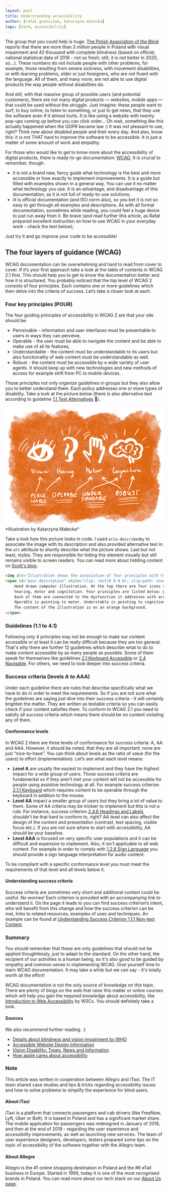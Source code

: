 ```yaml
---
layout: post
title: Understanding accessibility
author: [rafal.guzniczak, katarzyna.malecka]
tags: [tech, accessibility]
---
```


The group that you could help is huge. [The Polish Association of the Blind](https://pzn.org.pl/) reports that there are more 
than 3 million people in Poland with visual impairment and 42 thousand with complete blindness (based on official, national 
statistical data of 2016 - not so fresh; still, it is not better in 2020, so...). These numbers do not include people with other problems, 
for example, those resulting from severe sickness, with movement disabilities, or with learning problems, older or just foreigners,
who are not fluent with the language. All of them, and many more, are not able to use digital products the way people without disabilities do. 

And still, with that massive group of possible users (and potential customers), there are not many digital products — websites, 
mobile apps — that could be used without the struggle. Just imagine: these people want to surf, to buy online, to listen to something, 
or just to get news, that they use the software even if it almost hurts. It is like using a website 
with twenty pop-ups coming up before you can click order... Oh wait, something like this actually happened when the GDPR became law :)
It was not pleasant to use, right? Think now about disabled people and their every day. And also, know this: it is not THAT hard 
to improve the software to be accessible. It is just a matter of some amount of work and empathy.

For those who would like to get to know more about the accessibility of digital products, there is ready-to-go documentation: [WCAG](https://www.w3.org/TR/WCAG21/). 
It is crucial to remember, though:
- it is not a brand new, fancy guide what technology is the best and more accessible or how exactly to implement improvements. 
It is a guide but filled with examples shown in a general way. You can use it no matter what technology you use. 
It is an advantage, and disadvantage of this documentation, as it is not full of ready-to-use solutions;
- iit is official documentation (and ISO norm also), so you bet it is not so easy to get through all examples and descriptions. 
As with all formal documentation, sometimes while reading, you could feel a huge desire to just run away from it. 
Be brave (and read further this article, as Rafał prepared excellent instruction on how to use WCAG in your everyday work - check the text below);

Just try it and go improve your code to be accessible!

## The four layers of guidance (WCAG)

WCAG documentation can be overwhelming and hard to read from cover to cover. If it’s your first approach take a look at the table of contents in WCAG 2.1 first. 
This should help you to get to know the documentation better and how it is structured. You probably noticed that the top level of WCAG 2 
consists of four principles. Each contains one or more guidelines which then delve into the criteria of success. Let’s take a closer look at each.

### Four key principles (POUR)

The four guiding principles of accessibility in WCAG 2 are that your site should be:
- Perceivable - information and user interfaces must be presentable to users in ways they can perceive, 
- Operable - the user must be able to navigate the content and be able to make use of all its features, 
- Understandable - the content must be understandable to its users but also functionality of web content must be understandable as well. 
- Robust - the content must be accessible by a wide variety of user agents. It should keep up with new technologies and new methods 
of access for example shift from PC to mobile devices.

Those principles not only organize guidelines in groups but they also allow you to better understand them. 
Each policy addresses one or more types of disability. Take a look at the picture below (there is also 
alternative text according to guideline [1.1 Text Alternatives](https://www.w3.org/TR/WCAG21/#text-alternatives) 🙂).

<img alt="Illustration shows the association of four principles with types of disabilities" aria-describedby="pour-description" src="/img/articles/2020-01-21-understanding-accessibility/pour.png">
<span id="pour-description" style="clip: rect(0 0 0 0); clip-path: inset(50%); height: 1px; overflow: hidden; position: absolute; white-space: nowrap; width: 1px;">
    Hand drawn computer illustration. At the top there are four icons symbolizing dysfunctions with captions: vision,
    hearing, motor and cognitation. Four principles are listed below: perceivable, operable, understable and robust. 
    Each of them are connected to the dysfunction it addresses with arrows. Perceivable is pointing to vision and hearing. 
    Operable is pointing to motor. Understable is pointing to cognition and robust principle is pointing to motor and cognition disfunction. 
    The content of the illustration is on an orange background.
</span>
*Illustration by Katarzyna Małecka*

Take a look how this picture looks in code. I used `aria-describedby` to associate the image with its description and also provided alternative text in the `alt` attribute to shortly describe what the picture shows. Last but not least, styles. They are responsible for hiding this element visually but still remains visible to screen readers. 
You can read more about hidding content on [Scott's blog](https://www.scottohara.me/blog/2017/04/14/inclusively-hidden.html).
```html
<img alt="Illustration shows the association of four principles with types of disabilities" aria-describedby="pour-description" src="pour.png">
<span id="pour-description" style="clip: rect(0 0 0 0); clip-path: inset(50%); height: 1px; overflow: hidden; position: absolute; white-space: nowrap; width: 1px;">
    Hand drawn computer illustration. At the top there are four icons symbolizing dysfunctions with captions: vision,
    hearing, motor and cognitation. Four principles are listed below: perceivable, operable, understable and robust. 
    Each of them are connected to the dysfunction it addresses with arrows. Perceivable is pointing to vision and hearing. 
    Operable is pointing to motor. Understable is pointing to cognition and robust principle is pointing to motor and cognition disfunction. 
    The content of the illustration is on an orange background.
</span>
```

### Guidelines (1.1 to 4.1)

Following only 4 principles may not be enough to make our content accessible or at least it can be really difficult because they are too general. 
That's why there are further 12 guidelines which describe what to do to make content accessible by as many people as possible. 
Some of them speak for themselves like guidelines [2.1 Keyboard Accessible](https://www.w3.org/TR/WCAG21/#keyboard-accessible) or [2.4 Navigable](https://www.w3.org/TR/WCAG21/#navigable). 
For others, we need to look deeper into success criteria. 

### Success criteria (levels A to AAA)

Under each guideline there are rules that describe specifically what we have to do in order to meet the requirements. 
So if you are not sure what the guidelines are saying just dive into their success criteria - it will certainly brighten the matter. 
They are written as testable criteria so you can easily check if your content satisfies them. 
To conform to WCAG 2.1 you need to satisfy all success criteria which means there should be no content violating any of them. 

#### Conformance levels

In WCAG 2 there are three levels of conformance for success criteria: A, AA and AAA. However, it should be noted, 
that they are all important, none are just “nice-to-have”. You can think about levels as the ratio of value 
(for the users) to effort (implementation).
Let’s see what each level means:
- **Level A** are usually the easiest to implement and they have the highest impact for a wide group of users. 
Those success criteria are fundamental so if they aren’t met your content will not be accessible for people using assistive technology at all. 
For example success criterion [2.1.1 Keyboard](https://www.w3.org/TR/WCAG21/#keyboard) which requires content to be operable through the keyboard in addition to the mouse.
- **Level AA** impact a smaller group of users but they bring a lot of value to them. Some of AA criteria may be trickier to implement but this is not a rule. 
For instance, success criterion [2.4.6 Headings and Labels](https://www.w3.org/TR/WCAG21/#headings-and-labels) shouldn’t be that hard to conform to, right? 
AA level can also affect the design of the content and presentation (contrast, text spacing, visible focus etc.). If you are not sure where to start with accessibility, AA should be your baseline.
- **Level AAA** is focused on very specific user populations and it can be difficult and expensive to implement. 
Also, it isn't applicable to all web content. For example in order to comply with [1.2.6 Sign Language](https://www.w3.org/TR/WCAG21/#sign-language-prerecorded) you should provide a sign language interpretation for audio content.

To be compliant with a specific conformance level you must meet the requirements of that level and all levels below it. 

#### Understanding success criteria

Success criteria are sometimes very short and additional context could be useful. No worries! 
Each criterion is provided with an accompanying link to understand it. On the page it leads to you can find success criterion’s intent, 
who will benefit from this change and how the success criterion can be met, links to related resources, examples of uses and techniques. 
An example can be found at [Understanding Success Criterion 1.1.1 Non-text Content](https://www.w3.org/WAI/WCAG21/Understanding/non-text-content.html). 

### Summary

You should remember that these are only guidelines that should not be applied thoughtlessly, just to adapt to the standard. 
On the other hand, the recipient of our activities is a human being, so it's also good to be guided by empathy and common sense in implementing WCAG. 
Give yourself time to learn WCAG documentation. It may take a while but we can say - it's totally worth all the effort!

WCAG documentation is not the only source of knowledge on this topic.
There are plenty of blogs on the web that raise this matter or online courses which will help you gain the required knowledge 
about accessibility, like [Introduction to Web Accessibility](https://www.edx.org/course/web-accessibility-introduction) by W3Cx. You should definitely take a look.

#### Sources
We also recommend further reading. :)
- [Details about blindness and vision impairment by WHO](https://www.who.int/news-room/fact-sheets/detail/blindness-and-visual-impairment)
- [Accessible Website Design Information](https://www.disabled-world.com/disability/accessibility/websitedesign/)
- [Vision Disability: Types, News and Information](https://www.disabled-world.com/disability/types/vision/)
- [How apple cares about accessibility](https://www.apple.com/lae/accessibility/)

### Note
This article was written in cooperation between Allegro and iTaxi. The IT team shared case studies and tips & tricks regarding 
accessibility issues and how to solve problems to simplify the experience for blind users.

#### About iTaxi
iTaxi is a platform that connects passengers and cab drivers (like FreeNow, Lyft, Uber or Bolt). 
It is based in Poland and has a significant market share. The mobile application for passengers was 
redesigned in January of 2018, and then at the end of 2019 - regarding the user experience and accessibility improvements, 
as well as launching new services. The team of user experience designers, developers, testers prepared some tips
on the topic of accessibility of the software together with the Allegro team.

#### About Allegro
Allegro is the #1 online shopping destination in Poland and the #6 eTail business in Europe. Started in 1999, today it is one of the most recognised brands in Poland. 
You can read more about our tech stack on our [About Us page](https://allegro.tech/about-us/).